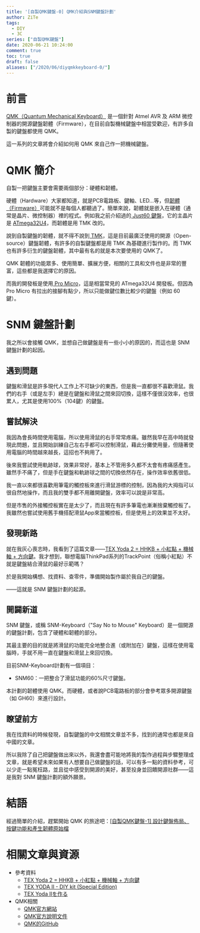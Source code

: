 ```yaml
---
title: '[自製QMK鍵盤-0] QMK介紹與SNM鍵盤計劃'
author: ZiTe
tags:
  - DIY
  - 3C
series: ["自製QMK鍵盤"]
date: 2020-06-21 10:24:00
comment: true
toc: true
draft: false
aliases: ["/2020/06/diyqmkkeyboard-0/"]
---
```

# 前言

[QMK（Quantum Mechanical Keyboard）](https://qmk.fm/) 是一個針對 Atmel AVR 及 ARM 微控制器的開源鍵盤韌體（Firmware），在目前自製機械鍵盤中相當受歡迎，有許多自製的鍵盤都使用 QMK。

這一系列的文章將會介紹如何用 QMK 來自己作一把機械鍵盤。

<!--more-->

# QMK 簡介 

自製一把鍵盤主要會需要兩個部分：硬體和韌體。

硬體（Hardware）大家都知道，就是PCB電路板、鍵軸、LED...等，但[韌體（Firmware）](https://zh.wikipedia.org/zh-tw/%E9%9F%8C%E9%AB%94)可能就不是每個人都聽過了。簡單來說，韌體就是嵌入在硬體（通常是晶片、微控制器）裡的程式。例如我之前介紹過的[ Just60 鍵盤](https://ziteh.github.io/2020/03/unbox-just60/)，它的主晶片是 [ATmega32U4](http://ww1.microchip.com/downloads/en/devicedoc/atmel-7766-8-bit-avr-atmega16u4-32u4_datasheet.pdf)，而韌體是用 TMK 改的。

說到自製鍵盤的韌體，就不得不說到[ TMK](https://github.com/tmk/tmk_keyboard)，這是目前最廣泛使用的開源（Open-source）鍵盤韌體，有許多的自製鍵盤都是用 TMK 為基礎進行製作的。而 TMK 也有許多衍生的鍵盤韌體，其中最有名的就是本次要使用的 QMK了。

QMK 韌體的功能眾多、使用簡單、擴展方便，相關的工具和文件也是非常的豐富，這些都是我選擇它的原因。

而我的開發板是使用[ Pro Micro](https://www.sparkfun.com/products/12587)，這是相當常見的 ATmega32U4 開發板。但因為 Pro Micro 有拉出的接腳有點少，所以只能做鍵位數比較少的鍵盤（例如 60 鍵）。

# SNM 鍵盤計劃

我之所以會接觸 QMK，並想自己做鍵盤是有一些小小的原因的，而這也是 SNM 鍵盤計劃的起因。

## 遇到問題

鍵盤和滑鼠是許多現代人工作上不可缺少的東西，但是我一直都很不喜歡滑鼠。我們的右手（或是左手）總是在鍵盤和滑鼠之間來回切換，這樣不僅很沒效率，也很累人，尤其是使用100%（104鍵）的鍵盤。

## 嘗試解決

我因為會長時間使用電腦，所以使用滑鼠的右手常常疼痛。雖然我早在高中時就發現此問題，並且開始訓練自己左右手都可以控制滑鼠，藉此分攤使用量，但隨著使用電腦的時間越來越長，這招也不夠用了。

後來我嘗試使用軌跡球，效果非常好，基本上不管用多久都不太會有疼痛感產生。雖然手不痛了，但是手在鍵盤和軌跡球之間的切換依然存在，操作效率依舊很低。

我一直以來都很喜歡用筆電的觸控板來進行滑鼠游標的控制，因為我的大拇指可以很自然地操作，而且我的雙手都不用離開鍵盤，效率可以說是非常高。

但是市售的外接觸控板實在是太少了，而且現在有許多筆電也漸漸捨棄觸控板了。我雖然也嘗試使用舊手機搭配滑鼠App來當觸控板，但是使用上的效果並不太好。

## 發現新路

就在我灰心喪志時，我看到了這篇文章——[TEX Yoda 2 = HHKB + 小紅點 + 機械軸 + 方向鍵](https://tsai.it/archives/2017/11/tex-yoda-2-hhkb-%E5%B0%8F%E7%B4%85%E9%BB%9E-%E6%A9%9F%E6%A2%B0%E8%BB%B8-%E6%96%B9%E5%90%91%E9%8D%B5/)。我才想到，聯想電腦ThinkPad系列的TrackPoint（俗稱小紅點）不就是鍵盤結合滑鼠的最好示範嗎？

於是我開始構想、找資料、查零件，準備開始製作屬於我自己的鍵盤。

——這就是 SNM 鍵盤計劃的起源。

## 開闢新道

SNM 鍵盤，或稱 SNM-Keyboard（"Say No to Mouse" Keyboard）是一個開源的鍵盤計劃，包含了硬體和韌體的部分。

其最主要的目的就是將滑鼠的功能完全地整合進（或附加在）鍵盤，這樣在使用電腦時，手就不用一直在鍵盤和滑鼠上來回切換。

目前SNM-Keyboard計劃有一個項目：
* SNM60：一把整合了滑鼠功能的60%尺寸鍵盤。

本計劃的韌體使用 QMK。而硬體，或者說PCB電路板的部分會參考眾多開源鍵盤（如 GH60）來進行設計。

## 瞭望前方

我在找資料的時候發現，自製鍵盤的中文相關文章並不多，找到的通常也都是來自中國的文章。

所以我除了自己把鍵盤做出來以外，我還會盡可能地將我的製作過程與步驟整理成文章，就是希望未來如果有人想要自己做鍵盤的話，可以有多一點的資料參考，可以少走一點冤枉路，並且從中感受到開源的美好，甚至投身並回饋開源社群——這是我對 SNM 鍵盤計劃的額外願景。

# 結語

經過簡單的介紹，趕緊開始 QMK 的旅途吧：[\[自製QMK鍵盤-1\] 設計鍵盤佈局、按鍵功能和產生韌體原始檔](/2020/06/diyqmkkeyboard-1/)

# 相關文章與資源

* 參考資料
	* [TEX Yoda 2 = HHKB + 小紅點 + 機械軸 + 方向鍵](https://tsai.it/archives/2017/11/tex-yoda-2-hhkb-%E5%B0%8F%E7%B4%85%E9%BB%9E-%E6%A9%9F%E6%A2%B0%E8%BB%B8-%E6%96%B9%E5%90%91%E9%8D%B5/)
	* [TEX YODA II - DIY kit (Special Edition)](https://geekhack.org/index.php?topic=92681.0)
	* [TEX Yoda IIを作る](https://kobtea.net/posts/2019/01/11/tex-yoda-2/)
* QMK相關
	* [QMK官方網站](https://qmk.fm/)
	* [QMK官方說明文件](https://docs.qmk.fm/#/)
	* [QMK的GitHub](https://github.com/qmk/qmk_firmware)
